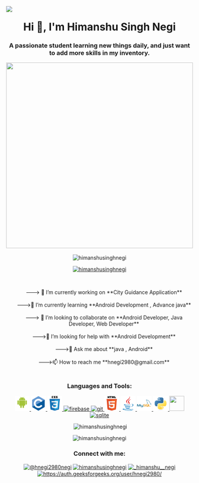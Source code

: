 <img  align="left" width="200" src="https://gifimage.net/wp-content/uploads/2017/09/android-gif-wallpaper-10.gif">
<h1 align="center">Hi 👋, I'm Himanshu Singh Negi</h1>
<h3 align="center">A passionate student learning new things daily, and just want to add more skills in my inventory.</h3>
<img  width="100%" height ="500" src="https://th.bing.com/th/id/R.7c192b8e93e6b3ff1c94f64faa6fe1a5?rik=Cjt0YpvF9CIwsw&riu=http%3a%2f%2forig13.deviantart.net%2f401b%2ff%2f2011%2f128%2fa%2f7%2fanimated_android_wallpaper_by_jez182-d3fvbk2.gif&ehk=324nzcwrL9DVILqoniv6fGn8blhfATbKvKj6LCgKq0w%3d&risl=&pid=ImgRaw&r=0"/>
<p align="center"> <img src="https://komarev.com/ghpvc/?username=himanshusinghnegi&label=Profile%20views&color=0e75b6&style=flat" alt="himanshusinghnegi" /> </p>

<p align="center"> <a href="https://github.com/ryo-ma/github-profile-trophy"><img src="https://github-profile-trophy.vercel.app/?username=himanshusinghnegi" alt="himanshusinghnegi" /></a> </p>



  <br><ul align="center" type="none">
   <li> ---> 🔭 I’m currently working on **City Guidance Application**</li><br>

 <li> --->🌱 I’m currently learning **Android Development , Advance java**</li><br>

<li> ---> 👯 I’m looking to collaborate on **Android Developer, Java Developer, Web Developer**</li><br>

<li> --->🤝 I’m looking for help with **Android Development**</li><br>

 <li> --->💬 Ask me about **java , Android**</li><br>

<li> --->📫 How to reach me **hnegi2980@gmail.com**</li><br>
 </ul>



<h3 align="center">Languages and Tools:</h3>
<p align="center"> <a href="https://developer.android.com" target="_blank" rel="noreferrer"> <img src="https://raw.githubusercontent.com/devicons/devicon/master/icons/android/android-original-wordmark.svg" alt="android" width="40" height="40"/> </a> <a href="https://www.cprogramming.com/" target="_blank" rel="noreferrer"> <img src="https://raw.githubusercontent.com/devicons/devicon/master/icons/c/c-original.svg" alt="c" width="40" height="40"/> </a> <a href="https://www.w3schools.com/css/" target="_blank" rel="noreferrer"> <img src="https://raw.githubusercontent.com/devicons/devicon/master/icons/css3/css3-original-wordmark.svg" alt="css3" width="40" height="40"/> </a> <a href="https://firebase.google.com/" target="_blank" rel="noreferrer"> <img src="https://www.vectorlogo.zone/logos/firebase/firebase-icon.svg" alt="firebase" width="40" height="40"/> </a> <a href="https://git-scm.com/" target="_blank" rel="noreferrer"> <img src="https://www.vectorlogo.zone/logos/git-scm/git-scm-icon.svg" alt="git" width="40" height="40"/> </a> <a href="https://www.w3.org/html/" target="_blank" rel="noreferrer"> <img src="https://raw.githubusercontent.com/devicons/devicon/master/icons/html5/html5-original-wordmark.svg" alt="html5" width="40" height="40"/> </a> <a href="https://www.java.com" target="_blank" rel="noreferrer"> <img src="https://raw.githubusercontent.com/devicons/devicon/master/icons/java/java-original.svg" alt="java" width="40" height="40"/> </a> <a href="https://www.mysql.com/" target="_blank" rel="noreferrer"> <img src="https://raw.githubusercontent.com/devicons/devicon/master/icons/mysql/mysql-original-wordmark.svg" alt="mysql" width="40" height="40"/> </a> <a href="https://www.python.org" target="_blank" rel="noreferrer"> <img src="https://raw.githubusercontent.com/devicons/devicon/master/icons/python/python-original.svg" alt="python" width="40" height="40"/> </a> <a href="https://www.sqlite.org/" target="_blank" rel="noreferrer"><img width="40" height="40" src="https://upload.wikimedia.org/wikipedia/commons/thumb/9/9a/Visual_Studio_Code_1.35_icon.svg/1024px-Visual_Studio_Code_1.35_icon.svg.png"> <img src="https://www.vectorlogo.zone/logos/sqlite/sqlite-icon.svg" alt="sqlite" width="40" height="40"/> </a> </p>

<p align="center" ><imgsrc="https://github-readme-stats.vercel.app/api/top-langs?username=himanshusinghnegi&show_icons=true&locale=en&layout=compact" alt="himanshusinghnegi" /></p>

<p align="center" >&nbsp;<img width="80%" src="https://github-readme-stats.vercel.app/api?username=himanshusinghnegi&show_icons=true&locale=en" alt="himanshusinghnegi" /></p>

<p align="center" ><img width="80%" src="https://github-readme-streak-stats.herokuapp.com/?user=himanshusinghnegi&" alt="himanshusinghnegi" /></p>

<h3 align="center">Connect with me:</h3>
<p align="center">
<a href="https://twitter.com/@hnegi2980negi" target="blank"><img align="center" src="https://raw.githubusercontent.com/rahuldkjain/github-profile-readme-generator/master/src/images/icons/Social/twitter.svg" alt="@hnegi2980negi" height="30" width="40" /></a>
<a href="https://linkedin.com/in/himanshusinghnegi" target="blank"><img align="center" src="https://raw.githubusercontent.com/rahuldkjain/github-profile-readme-generator/master/src/images/icons/Social/linked-in-alt.svg" alt="himanshusinghnegi" height="30" width="40" /></a>
<a href="https://instagram.com/_himanshu__negi" target="blank"><img align="center" src="https://raw.githubusercontent.com/rahuldkjain/github-profile-readme-generator/master/src/images/icons/Social/instagram.svg" alt="_himanshu__negi" height="30" width="40" /></a>
<a href="https://auth.geeksforgeeks.org/user/https://auth.geeksforgeeks.org/user/hnegi2980/" target="blank"><img align="center" src="https://raw.githubusercontent.com/rahuldkjain/github-profile-readme-generator/master/src/images/icons/Social/geeks-for-geeks.svg" alt="https://auth.geeksforgeeks.org/user/hnegi2980/" height="30" width="40" /></a>
</p>
